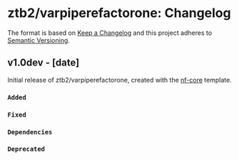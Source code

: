# ztb2/varpiperefactorone: Changelog

The format is based on [Keep a Changelog](https://keepachangelog.com/en/1.0.0/)
and this project adheres to [Semantic Versioning](https://semver.org/spec/v2.0.0.html).

## v1.0dev - [date]

Initial release of ztb2/varpiperefactorone, created with the [nf-core](https://nf-co.re/) template.

### `Added`

### `Fixed`

### `Dependencies`

### `Deprecated`
